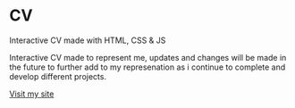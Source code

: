 # CV
Interactive CV made with HTML, CSS &amp; JS


Interactive CV made to represent me, updates and changes will be made in the future to further add to
my represenation as i continue to complete and develop different projects.

[Visit my site](github.com/pages)